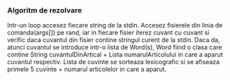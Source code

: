 ### Algoritm de rezolvare
Intr-un loop accesez fiecare string de la stdin.
Accesez fisierele din linia de comanda(args[]) pe rand, iar in fiecare fisier iterez cuvant cu cuvant si verific daca cuvantul din fisier contine stringul curent de la stdin. Daca da, atunci cuvantul se introduce intr-o lista de Word(s), Word fiind o clasa care contine String cuvantulDinArtical + Lista numarulArticolului in care a aparut cuvantul respectiv.
Lista de cuvinte se sorteaza lexicografic si se afiseaza primele 5 cuvinte + numarul articolelor in care a aparut.



